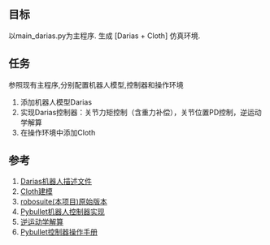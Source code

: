 ## 目标

以main_darias.py为主程序.
生成 [Darias + Cloth] 仿真环境.

## 任务

参照现有主程序,分别配置机器人模型,控制器和操作环境
1. 添加机器人模型Darias
2. 实现Darias控制器：关节力矩控制（含重力补偿），关节位置PD控制，逆运动学解算
3. 在操作环境中添加Cloth

## 参考

1. [Darias机器人描述文件](https://git.ias.informatik.tu-darmstadt.de/ias_ros/darias_core/tree/master/darias_description)
2. [Cloth建模](https://git.ias.informatik.tu-darmstadt.de/ren/ip_graspdeform/tree/master/ClothSimulation)
3. [robosuite(本项目)原始版本](https://github.com/StanfordVL/robosuite.git)
4. [Pybullet机器人控制器实现](https://github.com/bulletphysics/bullet3/tree/master/examples/pybullet/examples)
5. [逆运动学解算](https://git.ias.informatik.tu-darmstadt.de/ren/robottasksim/blob/master/robosuite/controllers/baxter_ik_controller.py)
6. [Pybullet控制器操作手册](https://docs.google.com/document/d/10sXEhzFRSnvFcl3XxNGhnD4N2SedqwdAvK3dsihxVUA/edit#)
